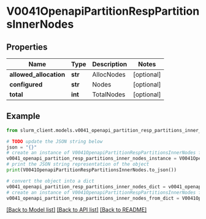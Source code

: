 # V0041OpenapiPartitionRespPartitionsInnerNodes


## Properties

Name | Type | Description | Notes
------------ | ------------- | ------------- | -------------
**allowed_allocation** | **str** | AllocNodes | [optional] 
**configured** | **str** | Nodes | [optional] 
**total** | **int** | TotalNodes | [optional] 

## Example

```python
from slurm_client.models.v0041_openapi_partition_resp_partitions_inner_nodes import V0041OpenapiPartitionRespPartitionsInnerNodes

# TODO update the JSON string below
json = "{}"
# create an instance of V0041OpenapiPartitionRespPartitionsInnerNodes from a JSON string
v0041_openapi_partition_resp_partitions_inner_nodes_instance = V0041OpenapiPartitionRespPartitionsInnerNodes.from_json(json)
# print the JSON string representation of the object
print(V0041OpenapiPartitionRespPartitionsInnerNodes.to_json())

# convert the object into a dict
v0041_openapi_partition_resp_partitions_inner_nodes_dict = v0041_openapi_partition_resp_partitions_inner_nodes_instance.to_dict()
# create an instance of V0041OpenapiPartitionRespPartitionsInnerNodes from a dict
v0041_openapi_partition_resp_partitions_inner_nodes_from_dict = V0041OpenapiPartitionRespPartitionsInnerNodes.from_dict(v0041_openapi_partition_resp_partitions_inner_nodes_dict)
```
[[Back to Model list]](../README.md#documentation-for-models) [[Back to API list]](../README.md#documentation-for-api-endpoints) [[Back to README]](../README.md)


